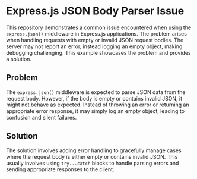 # Express.js JSON Body Parser Issue

This repository demonstrates a common issue encountered when using the `express.json()` middleware in Express.js applications.  The problem arises when handling requests with empty or invalid JSON request bodies.  The server may not report an error, instead logging an empty object, making debugging challenging.  This example showcases the problem and provides a solution.

## Problem
The `express.json()` middleware is expected to parse JSON data from the request body. However, if the body is empty or contains invalid JSON, it might not behave as expected. Instead of throwing an error or returning an appropriate error response, it may simply log an empty object, leading to confusion and silent failures.

## Solution
The solution involves adding error handling to gracefully manage cases where the request body is either empty or contains invalid JSON.  This usually involves using `try...catch` blocks to handle parsing errors and sending appropriate responses to the client.